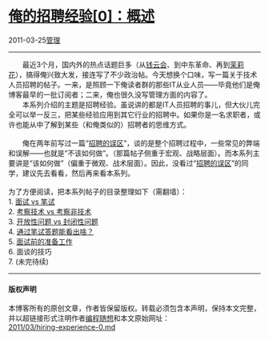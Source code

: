 <!DOCTYPE html>
<html xmlns="http://www.w3.org/1999/xhtml" xml:lang="zh-CN">
<head>
<meta http-equiv="Content-Type" content="text/html; charset=utf-8" />
<meta name="generator" content="Python script by program.think@gmail.com" />
<meta name="provider" content="program-think.blogspot.com" />
<link type="text/css" rel="stylesheet" href="../../css/program-think.css" />
<title>俺的招聘经验[0]：概述 - 编程随想的博客</title>
</head>
<body>
<div id="main" style="width:100%;">
<h1><a href="../../index.md" title="回到首页">俺的招聘经验[0]：概述</a></h1>
<div class="post-info"><span class="date-header">2011-03-25</span><a href="../../tags/E7AEA1E79086.md" class="tag">管理</a> </div>
<hr>
<div class="post">
&#12288;&#12288;最近3个月，国内外的热点话题巨多（从<a href="../../2011/01/what-we-can-depend-on.md">钱云会</a>、到中东革命、再到<a href="../../2011/02/jasmine-revolution-227-notice.md">茉莉花</a>），搞得俺兴致大发，接连写了不少政治帖。今天想换个口味，写一篇关于技术人员招聘的帖子。一来，是照顾一下俺读者群的那些IT从业人员——毕竟他们是俺博客最早的一批订阅者；二来，俺也很久没写管理方面的内容了。<br />&#12288;&#12288;本系列介绍的主题是招聘经验。虽说讲的都是IT人员招聘的事儿，但大伙儿完全可以举一反三，把某些经验应用到其它行业的招聘中。如果你是一名求职者，或许也能从中了解到某些（和俺类似的）招聘者的思维方式。<!--program-think--><br /><br />&#12288;&#12288;俺在两年前写过一篇“<a href="../../2009/04/defect-of-hire.md">招聘的误区</a>”，谈的是整个招聘过程中，一些常见的弊端和误解——也就是“不该如何做”。（那篇帖子侧重于宏观、战略层面）。而本系列主要讲是“该如何做”（偏重于微观、战术层面）。因此，没看过“<a href="../../2009/04/defect-of-hire.md">招聘的误区</a>”的同学，建议先去看看，然后再来看本系列。<br /><br />为了方便阅读，把本系列帖子的目录整理如下（需翻墙）：<a name="index"> </a><br />1. <a href="../../2011/03/hiring-experience-1.md">面试 vs 笔试</a><br />2. <a href="../../2011/03/hiring-experience-2.md">考察技术 vs 考察非技术</a><br />3. <a href="../../2011/05/hiring-experience-3.md">开放性问题 vs 封闭性问题</a><br />4. <a href="../../2011/11/hiring-experience-4.md">通过笔试答题能看出啥？</a><br />5. <a href="../../2012/12/hiring-experience-5.md">面试前的准备工作</a><br />6. 面谈的技巧<br />7. (未完待续)<div class="blogger-post-footer">
</div>
<hr>
<div class="copyright">
<h4>版权声明</h4>
本博客所有的原创文章，作者皆保留版权。转载必须包含本声明，保持本文完整，并以超链接形式注明作者<a href="mailto:program.think@gmail.com">编程随想</a>和本文原始网址：<br>
<a href="2011/03/hiring-experience-0.md">2011/03/hiring-experience-0.md</a>
</div>
</div>
</body>
</html>
